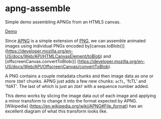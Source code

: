 # apng-assemble
Simple demo assembling APNGs from an HTML5 canvas.

[Demo](https://dalecurtis.github.io/apng-assemble/)

Since [APNG](https://wiki.mozilla.org/APNG_Specification#Structure) is a simple
extension of [PNG](https://en.wikipedia.org/wiki/PNG), we can assemble animated
images using individual PNGs encoded by[canvas.toBlob()]
(https://developer.mozilla.org/en-US/docs/Web/API/HTMLCanvasElement/toBlob)
and [offscreenCanvas.convertToBlob()]
(https://developer.mozilla.org/en-US/docs/Web/API/OffscreenCanvas/convertToBlob).

A PNG contains a couple metadata chunks and then image data as one or more
`IDAT` chunks. APNG just adds a few new chunks: `acTL`, 'fcTL' and 'fdAT'. The
last of which is just an `IDAT` with a sequence number added.

This demo works by slicing the image data out of each image and applying a minor
transform to change it into the format expected by APNG.[Wikipedia]
(https://en.wikipedia.org/wiki/APNG#File_format) has an excellent diagram of
what this transform looks like.
